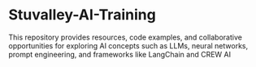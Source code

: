 # Stuvalley-AI-Training
This repository provides resources, code examples, and collaborative opportunities for exploring AI concepts such as LLMs, neural networks, prompt engineering, and frameworks like LangChain and CREW AI
